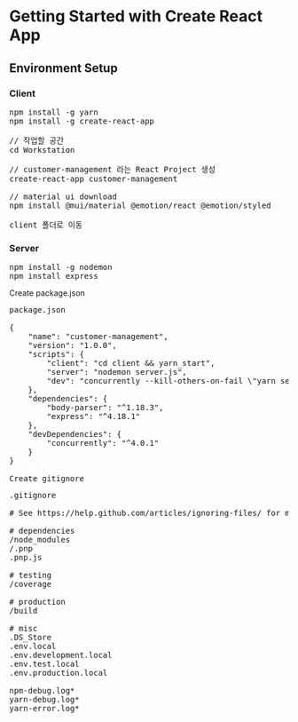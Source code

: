 # Getting Started with Create React App

## Environment Setup
### Client
<pre>
npm install -g yarn
npm install -g create-react-app

// 작업할 공간
cd Workstation

// customer-management 라는 React Project 생성
create-react-app customer-management

// material ui download
npm install @mui/material @emotion/react @emotion/styled

client 폴더로 이동
</pre>
### Server
<pre>
npm install -g nodemon
npm install express
</pre>

Create package.json
<pre>
package.json

{
    "name": "customer-management",
    "version": "1.0.0",
    "scripts": {
        "client": "cd client && yarn_start",
        "server": "nodemon server.js",
        "dev": "concurrently --kill-others-on-fail \"yarn server\" \"yarn client\""
    },
    "dependencies": {
        "body-parser": "^1.18.3",
        "express": "^4.18.1"
    },
    "devDependencies": {
        "concurrently": "^4.0.1"
    }
}

Create gitignore
<pre>
.gitignore

# See https://help.github.com/articles/ignoring-files/ for more about ignoring files.

# dependencies
/node_modules
/.pnp
.pnp.js

# testing
/coverage

# production
/build

# misc
.DS_Store
.env.local
.env.development.local
.env.test.local
.env.production.local

npm-debug.log*
yarn-debug.log*
yarn-error.log*

</pre>

</pre>
